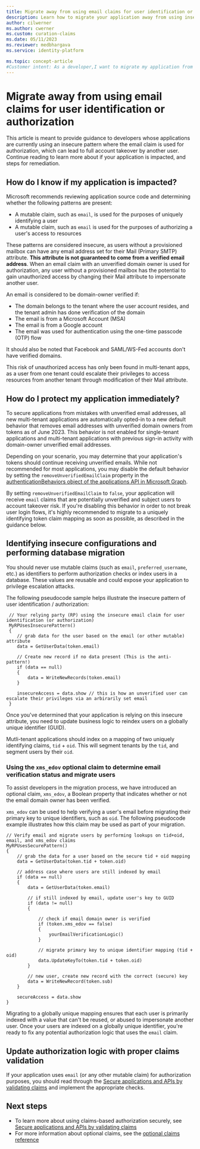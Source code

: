 ```yaml
---
title: Migrate away from using email claims for user identification or authorization
description: Learn how to migrate your application away from using insecure claims, such as email, for authorization purposes. 
author: cilwerner
ms.author: cwerner
ms.custom: curation-claims
ms.date: 05/11/2023
ms.reviewer: medbhargava
ms.service: identity-platform

ms.topic: concept-article
#Customer intent: As a developer,I want to migrate my application from using email claims to a more secure pattern using globally unique identifiers, so that I can prevent unauthorized access and account takeover by another user.
---
```


# Migrate away from using email claims for user identification or authorization

This article is meant to provide guidance to developers whose applications are currently using an insecure pattern where the email claim is used for authorization, which can lead to full account takeover by another user. Continue reading to learn more about if your application is impacted, and steps for remediation. 

## How do I know if my application is impacted?

Microsoft recommends reviewing application source code and determining whether the following patterns are present: 

- A mutable claim, such as `email`, is used for the purposes of uniquely identifying a user
- A mutable claim, such as `email` is used for the purposes of authorizing a user's access to resources

These patterns are considered insecure, as users without a provisioned mailbox can have any email address set for their Mail (Primary SMTP) attribute. **This attribute is not guaranteed to come from a verified email address**. When an email claim with an unverified domain owner is used for authorization, any user without a provisioned mailbox has the potential to gain unauthorized access by changing their Mail attribute to impersonate another user. 

An email is considered to be domain-owner verified if: 

- The domain belongs to the tenant where the user account resides, and the tenant admin has done verification of the domain
- The email is from a Microsoft Account (MSA)
- The email is from a Google account 
- The email was used for authentication using the one-time passcode (OTP) flow

It should also be noted that Facebook and SAML/WS-Fed accounts don't have verified domains.

This risk of unauthorized access has only been found in multi-tenant apps, as a user from one tenant could escalate their privileges to access resources from another tenant through modification of their Mail attribute. 

## How do I protect my application immediately? 

To secure applications from mistakes with unverified email addresses, all new multi-tenant applications are automatically opted-in to a new default behavior that removes email addresses with unverified domain owners from tokens as of June 2023. This behavior is not enabled for single-tenant applications and multi-tenant applications with previous sign-in activity with domain-owner unverified email addresses. 

Depending on your scenario, you may determine that your application's tokens should continue receiving unverified emails. While not recommended for most applications, you may disable the default behavior by setting the `removeUnverifiedEmailClaim` property in the [authenticationBehaviors object of the applications API in Microsoft Graph](/graph/applications-authenticationbehaviors).

By setting `removeUnverifiedEmailClaim` to `false`, your application will receive `email` claims that are potentially unverified and subject users to account takeover risk. If you're disabling this behavior in order to not break user login flows, it's highly recommended to migrate to a uniquely identifying token claim mapping as soon as possible, as described in the guidance below. 

## Identifying insecure configurations and performing database migration 

You should never use mutable claims (such as `email`, `preferred_username`, etc.) as identifiers to perform authorization checks or index users in a database. These values are reusable and could expose your application to privilege escalation attacks.

The following pseudocode sample helps illustrate the insecure pattern of user identification / authorization:

```
 // Your relying party (RP) using the insecure email claim for user identification (or authorization)
 MyRPUsesInsecurePattern()
 {
    // grab data for the user based on the email (or other mutable) attribute
    data = GetUserData(token.email)

    // Create new record if no data present (This is the anti-pattern!)
    if (data == null) 
    {
        data = WriteNewRecords(token.email)
    }

    insecureAccess = data.show // this is how an unverified user can escalate their privileges via an arbirarily set email
 }
```

Once you've determined that your application is relying on this insecure attribute, you need to update business logic to reindex users on a globally unique identifier (GUID). 

Mutli-tenant applications should index on a mapping of two uniquely identifying claims, `tid` + `oid`. This will segment tenants by the `tid`, and segment users by their `oid`. 

### Using the `xms_edov` optional claim to determine email verification status and migrate users

To assist developers in the migration process, we have introduced an optional claim, `xms_edov`, a Boolean property that indicates whether or not the email domain owner has been verified. 

`xms_edov` can be used to help verifying a user's email before migrating their primary key to unique identifiers, such as `oid`. The following pseudocode example illustrates how this claim may be used as part of your migration. 

```
// Verify email and migrate users by performing lookups on tid+oid, email, and xms_edov claims
MyRPUsesSecurePattern()
{
    // grab the data for a user based on the secure tid + oid mapping
    data = GetUserData(token.tid + token.oid)

    // address case where users are still indexed by email
    if (data == null) 
    {
        data = GetUserData(token.email)

        // if still indexed by email, update user's key to GUID
        if (data != null) 
        {

            // check if email domain owner is verified 
            if (token.xms_edov == false) 
            {
                yourEmailVerificationLogic()
            }

            // migrate primary key to unique identifier mapping (tid + oid)
            data.UpdateKeyTo(token.tid + token.oid)
        }

        // new user, create new record with the correct (secure) key
        data = WriteNewRecord(token.sub)
    }

    secureAccess = data.show
}
```

Migrating to a globally unique mapping ensures that each user is primarily indexed with a value that can't be reused, or abused to impersonate another user. Once your users are indexed on a globally unique identifier, you're ready to fix any potential authorization logic that uses the `email` claim.


## Update authorization logic with proper claims validation

If your application uses `email` (or any other mutable claim) for authorization purposes, you should read through the [Secure applications and APIs by validating claims](claims-validation.md) and implement the appropriate checks. 


## Next steps

- To learn more about using claims-based authorization securely, see [Secure applications and APIs by validating claims](claims-validation.md)
- For more information about optional claims, see the [optional claims reference](./optional-claims-reference.md)
